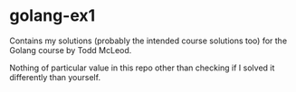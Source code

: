 # golang-ex1

Contains my solutions (probably the intended course solutions too) for the Golang course by Todd McLeod. 

Nothing of particular value in this repo other than checking if I solved it differently than yourself.

